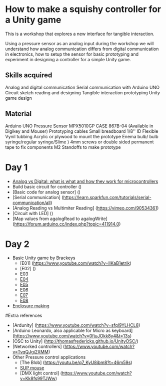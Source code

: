# How to make a squishy controller for a Unity game


This is a workshop that explores a new interface for tangible interaction.

Using a pressure sensor as an analog input during the workshop we will understand how analog communication differs from digital communication in electronics, how to setup the sensor for basic prototyping and experiment in designing a controller for a simple Unity game.

## Skills acquired
Analog and digital communication
Serial communication with Arduino UNO 
Circuit sketch reading and designing
Tangible interaction prototyping
Unity game design

## Material
Arduino UNO 
Pressure Sensor MPX5010GP CASE 867B-04 (Available in Digikey and Mouser)
Prototyping cables 
Small breadboard
1/8'' ID Flexible Vynil tubbing 
Acrylic or plywood to mount the prototype 
Enema bulb/ bulb syringe/regular syringe/Slime )
4mm screws or double sided permanent tape to fix components
M2 Standoffs to make prototype

# Day 1 
- [Analog vs Digital: what is what and how they work for microcontrollers](https://www.youtube.com/watch?v=QsYcYknKbB0)
- Build basic circuit for controller ()
- [Basic code for analog sensor] ()
- [Serial communication] (https://learn.sparkfun.com/tutorials/serial-communication/all)
- [Analog Reading vs Multimiter Reading] (https://vimeo.com/90534361)
- [Circuit with LED] ()
- [Map values from agalogRead to agalogWrite] (https://forum.arduino.cc/index.php?topic=411914.0)

# Day 2
- Basic Unity game by Brackeys
  * [E01] (https://www.youtube.com/watch?v=IlKaB1etrik)
  * [E02] ()
  * [E03]()
  * [E04]()
  * [E05]()
  * [E06]()
  * [E07]()
  * [E08]()
- [Enclosure making](https://www.ponoko.com/blog/how-to-make/making-enclosures-for-electronics-with-ponoko/)

#Extra references
- [Ardunity] (https://www.youtube.com/watch?v=sfqI9YLHCL8)
- [Arduino Leonardo, also applicable for Micro as keyboard] (https://www.youtube.com/watch?v=0fjuJOkk8y4&t=13s)
- [OSC to Unity] (http://thomasfredericks.github.io/UnityOSC/)
- [Networked controllers] (https://www.youtube.com/watch?v=TvqQJgj2XMM)
- Other Pressure control applications
  * [The Blob] (https://youtu.be/q7_KyU8ibm8?t=46m59s)
  * [SUP mouse](https://www.instructables.com/id/The-Sup-a-Mouse-for-Quadriplegics-Low-Cost-and-Ope/)
  * [DMX light control] (https://www.youtube.com/watch?v=Kk8fs99TJWw)
  

